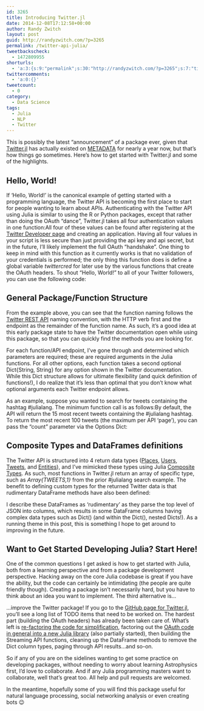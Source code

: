 ```yaml
---
id: 3265
title: Introducing Twitter.jl
date: 2014-12-08T17:12:58+00:00
author: Randy Zwitch
layout: post
guid: http://randyzwitch.com/?p=3265
permalink: /twitter-api-julia/
tweetbackscheck:
  - 1472809955
shorturls:
  - 'a:3:{s:9:"permalink";s:30:"http://randyzwitch.com/?p=3265";s:7:"tinyurl";s:26:"http://tinyurl.com/otvxln6";s:4:"isgd";s:19:"http://is.gd/WEhZRW";}'
twittercomments:
  - 'a:0:{}'
tweetcount:
  - 0
category:
  - Data Science
tags:
  - Julia
  - NLP
  - Twitter
---
```

This is possibly the latest &#8220;announcement&#8221; of a package ever, given that <a title="Twitter API Julia client" href="https://github.com/randyzwitch/Twitter.jl" target="_blank">Twitter.jl</a> has actually existed on [METADATA](https://github.com/JuliaLang/METADATA.jl "Julia METADATA") for nearly a year now, but that&#8217;s how things go sometimes. Here&#8217;s how to get started with Twitter.jl and some of the highlights.

## Hello, World!

If &#8216;Hello, World!&#8217; is the canonical example of getting started with a programming language, the Twitter API is becoming the first place to start for people wanting to learn about APIs. Authenticating with the Twitter API using Julia is similar to using the R or Python packages, except that rather than doing the OAuth &#8220;dance&#8221;, Twitter.jl takes all four authentication values in one function:All four of these values can be found after registering at the <a title="Twitter Dev" href="https://dev.twitter.com/" target="_blank">Twitter Developer page</a> and creating an application. Having all four values in your script is less secure than just providing the api key and api secret, but in the future, I&#8217;ll likely implement the full OAuth &#8220;handshake&#8221;. One thing to keep in mind with this function as it currently works is that no validation of your credentials is performed; the only thing this function does is define a global variable _twittercred_ for later use by the various functions that create the OAuth headers. To shout &#8220;Hello, World!&#8221; to all of your Twitter followers, you can use the following code:





## General Package/Function Structure

From the example above, you can see that the function naming follows the <a title="Twitter REST API documentation" href="https://dev.twitter.com/rest/public" target="_blank">Twitter REST API</a> naming convention, with the HTTP verb first and the endpoint as the remainder of the function name. As such, it&#8217;s a good idea at this early package state to have the Twitter documentation open while using this package, so that you can quickly find the methods you are looking for.

For each function/API endpoint, I&#8217;ve gone through and determined which parameters are required; these are required arguments in the Julia functions. For all other options, each function takes a second optional Dict{String, String} for any option shown in the Twitter documentation. While this Dict structure allows for ultimate flexibility (and quick definition of functions!), I do realize that it&#8217;s less than optimal that you don&#8217;t know what optional arguments each Twitter endpoint allows.

As an example, suppose you wanted to search for tweets containing the hashtag #julialang. The minimum function call is as follows:By default, the API will return the 15 most recent tweets containing the #julialang hashtag. To return the most recent 100 tweets (the maximum per API &#8216;page&#8217;), you can pass the &#8220;count&#8221; parameter via the Options Dict:

## Composite Types and DataFrames definitions

The Twitter API is structured into 4 return data types (<a title="Twitter API Places data type" href="https://dev.twitter.com/overview/api/places" target="_blank">Places</a>, <a title="Twitter API Users type" href="https://dev.twitter.com/overview/api/users" target="_blank">Users</a>, <a title="Twitter API Tweets type" href="https://dev.twitter.com/overview/api/tweets" target="_blank">Tweets</a>, and <a title="Twitter API Entities type" href="https://dev.twitter.com/overview/api/entities" target="_blank">Entities</a>), and I&#8217;ve mimicked these types using Julia <a title="Julia Composite Types" href="http://julia.readthedocs.org/en/latest/manual/types/#composite-types" target="_blank">Composite Types</a>. As such, most functions in Twitter.jl return an array of specific type, such as _Array{TWEETS,1}_ from the prior #julialang search example. The benefit to defining custom types for the returned Twitter data is that rudimentary DataFrame methods have also been defined:

I describe these DataFrames as &#8216;rudimentary&#8217; as they parse the top level of JSON into columns, which results in some DataFrame columns having complex data types such as Dict() (and within the Dict(), nested Dicts!). As a running theme in this post, this is something I hope to get around to improving in the future.

## Want to Get Started Developing Julia? Start Here!

One of the common questions I get asked is how to get started with Julia, both from a learning perspective and from a package development perspective. Hacking away on the core Julia codebase is great if you have the ability, but the code can certainly be intimidating (the people are quite friendly though). Creating a package isn&#8217;t necessarily hard, but you have to think about an idea you want to implement. The third alternative is&#8230;

&#8230;improve the Twitter package! If you go to the <a title="Twitter.jl GitHub Julia" href="https://github.com/randyzwitch/Twitter.jl" target="_blank">GitHub page for Twitter.jl</a>, you&#8217;ll see a long list of TODO items that need to be worked on. The hardest part (building the OAuth headers) has already been taken care of. What&#8217;s left is <a title="Code Refactoring Using Metaprogramming" href="http://randyzwitch.com/julia-metaprogramming-refactoring/" target="_blank">re-factoring the code for simplification</a>, factoring out the <a title="OAuth in Julia" href="https://github.com/randyzwitch/OAuth.jl" target="_blank">OAuth code in general into a new Julia library</a> (also partially started), then building the Streaming API functions, cleaning up the DataFrame methods to remove the Dict column types, paging through API results&#8230;and so-on.

So if any of you are on the sidelines wanting to get some practice on developing packages, without needing to worry about learning Astrophysics first, I&#8217;d love to collaborate. And if any Julia programming masters want to collaborate, well that&#8217;s great too. All help and pull requests are welcomed.

In the meantime, hopefully some of you will find this package useful for natural language processing, social networking analysis or even creating bots 😉

&nbsp;
